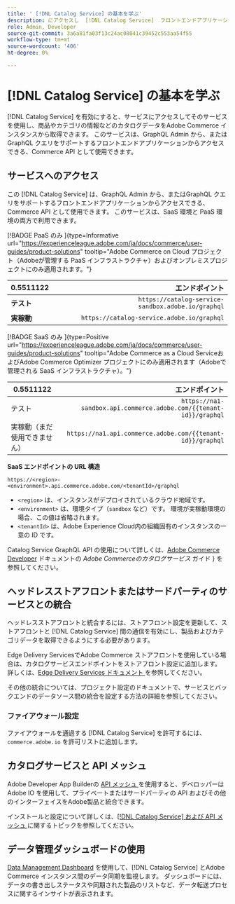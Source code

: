 ```yaml
---
title: ' [!DNL Catalog Service] の基本を学ぶ'
description: にアクセスし  [!DNL Catalog Service]  フロントエンドアプリケーションやサードパーティのサービスと統合する方法について説明します。
role: Admin, Developer
source-git-commit: 3a6a81fa03f13c24ac08041c39452c553aa54f55
workflow-type: tm+mt
source-wordcount: '406'
ht-degree: 0%

---
```



# [!DNL Catalog Service] の基本を学ぶ

[!DNL Catalog Service] を有効にすると、サービスにアクセスしてそのサービスを使用し、商品やカテゴリの情報などのカタログデータをAdobe Commerce インスタンスから取得できます。 このサービスは、GraphQL Admin から、またはGraphQL クエリをサポートするフロントエンドアプリケーションからアクセスできる、Commerce API として使用できます。

## サービスへのアクセス

この [!DNL Catalog Service] は、GraphQL Admin から、またはGraphQL クエリをサポートするフロントエンドアプリケーションからアクセスできる、Commerce API として使用できます。 このサービスは、SaaS 環境と PaaS 環境の両方で利用できます。


[!BADGE PaaS のみ &#x200B;]{type=Informative url="https://experienceleague.adobe.com/ja/docs/commerce/user-guides/product-solutions" tooltip="Adobe Commerce on Cloud プロジェクト（Adobeが管理する PaaS インフラストラクチャ）およびオンプレミスプロジェクトにのみ適用されます。"}

| 0.5511122 | エンドポイント |
|------------ | ----------: |
| **テスト** | `https://catalog-service-sandbox.adobe.io/graphql` |
| **実稼動** | `https://catalog-service.adobe.io/graphql` |

[!BADGE SaaS のみ &#x200B;]{type=Positive url="https://experienceleague.adobe.com/ja/docs/commerce/user-guides/product-solutions" tooltip="Adobe Commerce as a Cloud ServiceおよびAdobe Commerce Optimizer プロジェクトにのみ適用されます（Adobeで管理される SaaS インフラストラクチャ）。"}

| 0.5511122 | エンドポイント |
| ------------ | --------:|
| テスト | `https://na1-sandbox.api.commerce.adobe.com/{{tenant-id}}/graphql` |
| 実稼動（まだ使用できません） | `https://na1.api.commerce.adobe.com/{{tenant-id}}/graphql` |

**SaaS エンドポイントの URL 構造**

```text
https://<region>-<environment>.api.commerce.adobe.com/<tenantId>/graphql
```

- `<region>` は、インスタンスがデプロイされているクラウド地域です。
- `<environment>` は、環境タイプ（`sandbox` など）です。 環境が実稼動環境の場合、この値は省略されます。
- `<tenantId>` は、Adobe Experience Cloud内の組織固有のインスタンスの一意の ID です。

Catalog Service GraphQL API の使用について詳しくは、[Adobe Commerce Developer](https://developer.adobe.com/commerce/webapi/graphql/schema/catalog-service/) ドキュメントの *Adobe Commerceのカタログサービス* ガイド &rbrace; を参照してください。


## ヘッドレスストアフロントまたはサードパーティのサービスとの統合

ヘッドレスストアフロントと統合するには、ストアフロント設定を更新して、ストアフロントと [!DNL Catalog Service] 間の通信を有効にし、製品およびカテゴリデータを取得できるようにする必要があります。

Edge Delivery ServicesでAdobe Commerce ストアフロントを使用している場合は、カタログサービスエンドポイントをストアフロント設定に追加します。 詳しくは、[Edge Delivery Services ドキュメント ](https://experienceleague.adobe.com/developer/commerce/storefront/setup/configuration/commerce-configuration/?lang=ja#storefront-configuration) を参照してください。

その他の統合については、プロジェクト設定のドキュメントで、サービスとバックエンドのデータソース間の統合を設定する方法の詳細を参照してください。


### ファイアウォール設定

ファイアウォールを通過する [!DNL Catalog Service] を許可するには、`commerce.adobe.io` を許可リストに追加します。

## カタログサービスと API メッシュ

Adobe Developer App Builderの [API メッシュ ](https://developer.adobe.com/graphql-mesh-gateway/gateway/overview/) を使用すると、デベロッパーはAdobe IO を使用して、プライベートまたはサードパーティの API およびその他のインターフェイスをAdobe製品と統合できます。

インストールと設定について詳しくは、[[!DNL Catalog Service]  および API メッシュ ](mesh.md) に関するトピックを参照してください。

## データ管理ダッシュボードの使用

[Data Management Dashboard](https://experienceleague.adobe.com/ja/docs/commerce-admin/systems/data-transfer/data-dashboard) を使用して、[!DNL Catalog Service] とAdobe Commerce インスタンス間のデータ同期を監視します。 ダッシュボードには、データの書き出しステータスや同期された製品のリストなど、データ転送プロセスに関するインサイトが表示されます。

